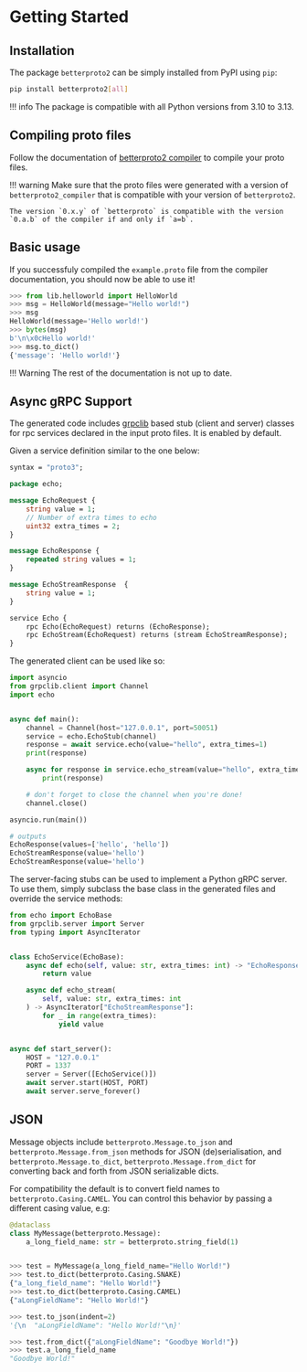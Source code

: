 Getting Started
===============

## Installation

The package `betterproto2` can be simply installed from PyPI using `pip`:

```sh
pip install betterproto2[all]
```

!!! info
    The package is compatible with all Python versions from 3.10 to 3.13.


## Compiling proto files

Follow the documentation of [betterproto2 compiler](https://betterproto.github.io/python-betterproto2-compiler/getting-started/) to compile your proto files.

!!! warning
    Make sure that the proto files were generated with a version of `betterproto2_compiler` that is compatible with your
    version of `betterproto2`.

    The version `0.x.y` of `betterproto` is compatible with the version `0.a.b` of the compiler if and only if `a=b`.


## Basic usage

If you successfuly compiled the `example.proto` file from the compiler documentation, you should now be able to use it!

```python
>>> from lib.helloworld import HelloWorld
>>> msg = HelloWorld(message="Hello world!")
>>> msg
HelloWorld(message='Hello world!')
>>> bytes(msg)
b'\n\x0cHello world!'
>>> msg.to_dict()
{'message': 'Hello world!'}
```

!!! Warning
    The rest of the documentation is not up to date.


## Async gRPC Support

The generated code includes [grpclib](https://grpclib.readthedocs.io/en/latest) based
stub (client and server) classes for rpc services declared in the input proto files.
It is enabled by default.


Given a service definition similar to the one below:

```proto
syntax = "proto3";

package echo;

message EchoRequest {
    string value = 1;
    // Number of extra times to echo
    uint32 extra_times = 2;
}

message EchoResponse {
    repeated string values = 1;
}

message EchoStreamResponse  {
    string value = 1;
}

service Echo {
    rpc Echo(EchoRequest) returns (EchoResponse);
    rpc EchoStream(EchoRequest) returns (stream EchoStreamResponse);
}
```

The generated client can be used like so:

```python
import asyncio
from grpclib.client import Channel
import echo


async def main():
    channel = Channel(host="127.0.0.1", port=50051)
    service = echo.EchoStub(channel)
    response = await service.echo(value="hello", extra_times=1)
    print(response)

    async for response in service.echo_stream(value="hello", extra_times=1):
        print(response)

    # don't forget to close the channel when you're done!
    channel.close()

asyncio.run(main())

# outputs
EchoResponse(values=['hello', 'hello'])
EchoStreamResponse(value='hello')
EchoStreamResponse(value='hello')
```


The server-facing stubs can be used to implement a Python
gRPC server.
To use them, simply subclass the base class in the generated files and override the
service methods:

```python
from echo import EchoBase
from grpclib.server import Server
from typing import AsyncIterator


class EchoService(EchoBase):
    async def echo(self, value: str, extra_times: int) -> "EchoResponse":
        return value

    async def echo_stream(
        self, value: str, extra_times: int
    ) -> AsyncIterator["EchoStreamResponse"]:
        for _ in range(extra_times):
            yield value


async def start_server():
    HOST = "127.0.0.1"
    PORT = 1337
    server = Server([EchoService()])
    await server.start(HOST, PORT)
    await server.serve_forever()
```

## JSON

Message objects include `betterproto.Message.to_json` and
`betterproto.Message.from_json` methods for JSON (de)serialisation, and
`betterproto.Message.to_dict`, `betterproto.Message.from_dict` for
converting back and forth from JSON serializable dicts.

For compatibility the default is to convert field names to
`betterproto.Casing.CAMEL`. You can control this behavior by passing a
different casing value, e.g:

```python
@dataclass
class MyMessage(betterproto.Message):
    a_long_field_name: str = betterproto.string_field(1)


>>> test = MyMessage(a_long_field_name="Hello World!")
>>> test.to_dict(betterproto.Casing.SNAKE)
{"a_long_field_name": "Hello World!"}
>>> test.to_dict(betterproto.Casing.CAMEL)
{"aLongFieldName": "Hello World!"}

>>> test.to_json(indent=2)
'{\n  "aLongFieldName": "Hello World!"\n}'

>>> test.from_dict({"aLongFieldName": "Goodbye World!"})
>>> test.a_long_field_name
"Goodbye World!"
```
